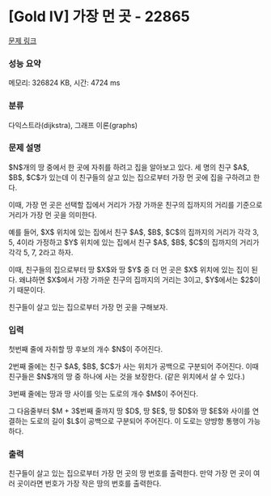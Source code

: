 # [Gold IV] 가장 먼 곳 - 22865 

[문제 링크](https://www.acmicpc.net/problem/22865) 

### 성능 요약

메모리: 326824 KB, 시간: 4724 ms

### 분류

다익스트라(dijkstra), 그래프 이론(graphs)

### 문제 설명

<p>$N$개의 땅 중에서 한 곳에 자취를 하려고 집을 알아보고 있다. 세 명의 친구 $A$, $B$, $C$가 있는데 이 친구들의 살고 있는 집으로부터 가장 먼 곳에 집을 구하려고 한다.</p>

<p>이때, 가장 먼 곳은 선택할 집에서 거리가 가장 가까운 친구의 집까지의 거리를 기준으로 거리가 가장 먼 곳을 의미한다.</p>

<p>예를 들어, $X$ 위치에 있는 집에서 친구 $A$, $B$, $C$의 집까지의 거리가 각각 3, 5, 4이라 가정하고 $Y$ 위치에 있는 집에서 친구 $A$, $B$, $C$의 집까지의 거리가 각각 5, 7, 2라고 하자.</p>

<p>이때, 친구들의 집으로부터 땅 $X$와 땅 $Y$ 중 더 먼 곳은 $X$ 위치에 있는 집이 된다. 왜냐하면 $X$에서 가장 가까운 친구의 집까지의 거리는 3이고, $Y$에서는 $2$이기 때문이다.</p>

<p>친구들이 살고 있는 집으로부터 가장 먼 곳을 구해보자.</p>

### 입력 

 <p>첫번째 줄에 자취할 땅 후보의 개수 $N$이 주어진다.</p>

<p>2번째 줄에는 친구 $A$, $B$, $C$가 사는 위치가 공백으로 구분되어 주어진다. 이때 친구들은 $N$개의 땅 중 하나에 사는 것을 보장한다. (같은 위치에서 살 수 있다.)</p>

<p>3번째 줄에는 땅과 땅 사이를 잇는 도로의 개수 $M$이 주어진다.</p>

<p>그 다음줄부터 $M + 3$번째 줄까지 땅 $D$, 땅 $E$, 땅 $D$와 땅 $E$와 사이를 연결하는 도로의 길이 $L$이 공백으로 구분되어 주어진다. 이 도로는 양뱡항 통행이 가능하다.</p>

### 출력 

 <p>친구들이 살고 있는 집으로부터 가장 먼 곳의 땅 번호를 출력한다. 만약 가장 먼 곳이 여러 곳이라면 번호가 가장 작은 땅의 번호를 출력한다.</p>

